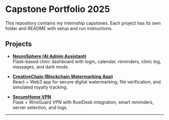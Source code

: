 # Capstone Portfolio 2025

This repository contains my internship capstones. Each project has its own folder and README with setup and run instructions.

## Projects

- **[NeuroSphere (AI Admin Assistant)](NeuroSphere/README.md)**  
  Flask-based clinic dashboard with login, calendar, reminders, clinic log, messages, and dark mode.

- **[CreativeChain (Blockchain Watermarking App)](frontend/README.md)**  
  React + Web3 app for secure digital watermarking, file verification, and simulated royalty tracking.

- **[SecureHome VPN](backend/README.md)**  
  Flask + WireGuard VPN with RustDesk integration, smart reminders, server selection, and logs.

---

